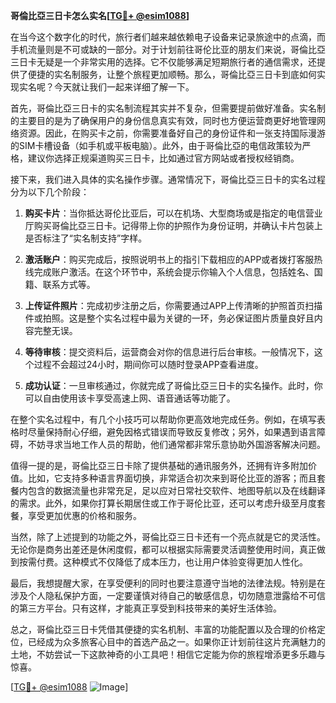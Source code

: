 **哥倫比亞三日卡怎么实名[[TG💪+ @esim1088](https://t.me/s/esim1088)]**

在当今这个数字化的时代，旅行者们越来越依赖电子设备来记录旅途中的点滴，而手机流量则是不可或缺的一部分。对于计划前往哥伦比亚的朋友们来说，哥倫比亞三日卡无疑是一个非常实用的选择。它不仅能够满足短期旅行者的通信需求，还提供了便捷的实名制服务，让整个旅程更加顺畅。那么，哥倫比亞三日卡到底如何实现实名呢？今天就让我们一起来详细了解一下。

首先，哥倫比亞三日卡的实名制流程其实并不复杂，但需要提前做好准备。实名制的主要目的是为了确保用户的身份信息真实有效，同时也方便运营商更好地管理网络资源。因此，在购买卡之前，你需要准备好自己的身份证件和一张支持国际漫游的SIM卡槽设备（如手机或平板电脑）。此外，由于哥倫比亞的电信政策较为严格，建议你选择正规渠道购买三日卡，比如通过官方网站或者授权经销商。

接下来，我们进入具体的实名操作步骤。通常情况下，哥倫比亞三日卡的实名过程分为以下几个阶段：

1. **购买卡片**：当你抵达哥伦比亚后，可以在机场、大型商场或是指定的电信营业厅购买哥倫比亞三日卡。记得带上你的护照作为身份证明，并确认卡片包装上是否标注了“实名制支持”字样。

2. **激活账户**：购买完成后，按照说明书上的指引下载相应的APP或者拨打客服热线完成账户激活。在这个环节中，系统会提示你输入个人信息，包括姓名、国籍、联系方式等。

3. **上传证件照片**：完成初步注册之后，你需要通过APP上传清晰的护照首页扫描件或拍照。这是整个实名过程中最为关键的一环，务必保证图片质量良好且内容完整无误。

4. **等待审核**：提交资料后，运营商会对你的信息进行后台审核。一般情况下，这个过程不会超过24小时，期间你可以随时登录APP查看进度。

5. **成功认证**：一旦审核通过，你就完成了哥倫比亞三日卡的实名操作。此时，你可以自由使用该卡享受高速上网、语音通话等功能了。

在整个实名过程中，有几个小技巧可以帮助你更高效地完成任务。例如，在填写表格时尽量保持耐心仔细，避免因格式错误而导致反复修改；另外，如果遇到语言障碍，不妨寻求当地工作人员的帮助，他们通常都非常乐意协助外国游客解决问题。

值得一提的是，哥倫比亞三日卡除了提供基础的通讯服务外，还拥有许多附加价值。比如，它支持多种语言界面切换，非常适合初次来到哥伦比亚的游客；而且套餐内包含的数据流量也非常充足，足以应对日常社交软件、地图导航以及在线翻译的需求。此外，如果你打算长期居住或工作于哥伦比亚，还可以考虑升级至月度套餐，享受更加优惠的价格和服务。

当然，除了上述提到的功能之外，哥倫比亞三日卡还有一个亮点就是它的灵活性。无论你是商务出差还是休闲度假，都可以根据实际需要灵活调整使用时间，真正做到按需付费。这种模式不仅降低了成本压力，也让用户体验变得更加人性化。

最后，我想提醒大家，在享受便利的同时也要注意遵守当地的法律法规。特别是在涉及个人隐私保护方面，一定要谨慎对待自己的敏感信息，切勿随意泄露给不可信的第三方平台。只有这样，才能真正享受到科技带来的美好生活体验。

总之，哥倫比亞三日卡凭借其便捷的实名机制、丰富的功能配置以及合理的价格定位，已经成为众多旅客心目中的首选产品之一。如果你正计划前往这片充满魅力的土地，不妨尝试一下这款神奇的小工具吧！相信它定能为你的旅程增添更多乐趣与惊喜。

[[TG💪+ @esim1088](https://t.me/s/esim1088) ![Image](https://i.postimg.cc/4NQfJmqS/Snipaste-2025-05-13-00-14-12.png)]